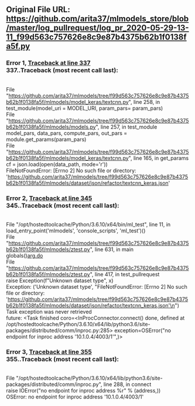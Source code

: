 ## Original File URL: https://github.com/arita37/mlmodels_store/blob/master/log_pullrequest/log_pr_2020-05-29-13-11_f99d563c757626e8c9e87b4375b62b1f0138fa5f.py


### Error 1, [Traceback at line 337](https://github.com/arita37/mlmodels_store/blob/master/log_pullrequest/log_pr_2020-05-29-13-11_f99d563c757626e8c9e87b4375b62b1f0138fa5f.py#L337)<br />337..Traceback (most recent call last):
<br />  File "https://github.com/arita37/mlmodels/tree/f99d563c757626e8c9e87b4375b62b1f0138fa5f/mlmodels/model_keras/textcnn.py", line 258, in <module>
<br />    test_module(model_uri = MODEL_URI, param_pars= param_pars)
<br />  File "https://github.com/arita37/mlmodels/tree/f99d563c757626e8c9e87b4375b62b1f0138fa5f/mlmodels/models.py", line 257, in test_module
<br />    model_pars, data_pars, compute_pars, out_pars = module.get_params(param_pars)
<br />  File "https://github.com/arita37/mlmodels/tree/f99d563c757626e8c9e87b4375b62b1f0138fa5f/mlmodels/model_keras/textcnn.py", line 165, in get_params
<br />    cf = json.load(open(data_path, mode='r'))
<br />FileNotFoundError: [Errno 2] No such file or directory: 'https://github.com/arita37/mlmodels/tree/f99d563c757626e8c9e87b4375b62b1f0138fa5f/mlmodels/dataset/json/refactor/textcnn_keras.json'



### Error 2, [Traceback at line 345](https://github.com/arita37/mlmodels_store/blob/master/log_pullrequest/log_pr_2020-05-29-13-11_f99d563c757626e8c9e87b4375b62b1f0138fa5f.py#L345)<br />345..Traceback (most recent call last):
<br />  File "/opt/hostedtoolcache/Python/3.6.10/x64/bin/ml_test", line 11, in <module>
<br />    load_entry_point('mlmodels', 'console_scripts', 'ml_test')()
<br />  File "https://github.com/arita37/mlmodels/tree/f99d563c757626e8c9e87b4375b62b1f0138fa5f/mlmodels/ztest.py", line 631, in main
<br />    globals()[arg.do](arg)
<br />  File "https://github.com/arita37/mlmodels/tree/f99d563c757626e8c9e87b4375b62b1f0138fa5f/mlmodels/ztest.py", line 417, in test_pullrequest
<br />    raise Exception(f"Unknown dataset type", x)
<br />Exception: ('Unknown dataset type', "FileNotFoundError: [Errno 2] No such file or directory: 'https://github.com/arita37/mlmodels/tree/f99d563c757626e8c9e87b4375b62b1f0138fa5f/mlmodels/dataset/json/refactor/textcnn_keras.json'\n")
<br />Task exception was never retrieved
<br />future: <Task finished coro=<InProcConnector.connect() done, defined at /opt/hostedtoolcache/Python/3.6.10/x64/lib/python3.6/site-packages/distributed/comm/inproc.py:285> exception=OSError("no endpoint for inproc address '10.1.0.4/4003/1'",)>



### Error 3, [Traceback at line 355](https://github.com/arita37/mlmodels_store/blob/master/log_pullrequest/log_pr_2020-05-29-13-11_f99d563c757626e8c9e87b4375b62b1f0138fa5f.py#L355)<br />355..Traceback (most recent call last):
<br />  File "/opt/hostedtoolcache/Python/3.6.10/x64/lib/python3.6/site-packages/distributed/comm/inproc.py", line 288, in connect
<br />    raise IOError("no endpoint for inproc address %r" % (address,))
<br />OSError: no endpoint for inproc address '10.1.0.4/4003/1'
